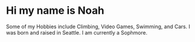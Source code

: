# Hi my name is Noah

Some of my Hobbies include Climbing, Video Games, Swimming, and Cars. I was born and raised in Seattle. I am currently a Sophmore.
